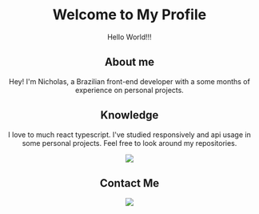 <h1 align="center" > Welcome to My Profile </h1>

<div align="center">
  Hello World!!!
</div>

<h2 align="center" > About me </h2>

<p align="center" >
  Hey! I'm Nicholas, a Brazilian front-end developer with a some months of experience on personal projects.
</p>

<h2 align="center" > Knowledge </h2>

<p align="center" >
  I love to much react typescript.
  I've studied responsively and api usage in some personal projects. Feel free to look around my repositories.
</p>

<p align="center">
  <a href="https://skillicons.dev">
    <img src="https://skillicons.dev/icons?i=vscode,react,tailwind,next,vite,firebase,markdown&themes=dark" />
  </a>
</p>

<h2 align="center" > Contact Me </h2>

<p align="center">
  <a href="https://skillicons.dev">
    <img src="https://skillicons.dev/icons?i=linkedin,twitter,discord,instagram" />
  </a>
</p>
